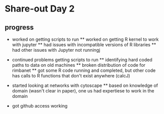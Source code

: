 # Share-out Day 2

## progress
* worked on getting scripts to run
** worked on getting R kernel to work with jupyter
** had issues with incompatible versions of R libraries
** had other issues with Jupyter not runningj

* continued problems getting scripts to run
** identifying hard coded paths to data on old machines
** broken distribution of code for rimbanet 
** got some R code running and completed, but other code has calls to R functions that don't exist anywhere (calcJ)

* started looking at networks with cytoscape 
** based on knowledge of domain (wasn't clear in paper), one us had expertiese to work in the domain

* got github access working
